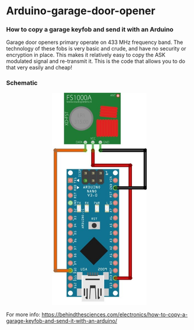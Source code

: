 # Arduino-garage-door-opener
### How to copy a garage keyfob and send it with an Arduino
<p>
  Garage door openers primary operate on 433 MHz frequency band. The technology of these fobs is very basic and crude, and have no security or encryption in place. This makes it relatively easy to copy the ASK modulated signal and re-transmit it. This is the code that allows you to do that very easily and cheap!
</p>

### Schematic
<p align="center">
  <img src="Arduino_433_bb.jpg" width="256" title="Arduino connected to 433 MHz TX module">
</p>


For more info: https://behindthesciences.com/electronics/how-to-copy-a-garage-keyfob-and-send-it-with-an-arduino/

